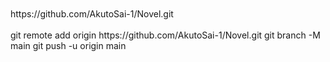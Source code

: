 <br>
<br>
https://github.com/AkutoSai-1/Novel.git
<br>
<br>
git remote add origin https://github.com/AkutoSai-1/Novel.git
git branch -M main
git push -u origin main
